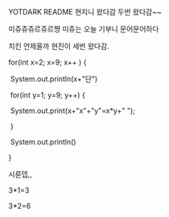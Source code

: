 YOTDARK README
현지니 왔다감
두번 왔다감~~

미쥬쥬쥬르쥬르쨩 미쥬는 오늘 기부니 문어문어하다

치킨 언제올까
현진이 세번 왔다감.



for(int x=2; x=9; x++ ) {

​	System.out.println(x+"단")

​	for(int y=1; y=9; y++) {

​	System.out.print(x+"x"+"y"=x*y+" ");	

​	}

​	System.out.println()

}

시룬뎁,,





3*1=3

3*2=6

























